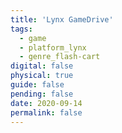 ```yaml
---
title: 'Lynx GameDrive'
tags:
  - game
  - platform_lynx
  - genre_flash-cart
digital: false
physical: true
guide: false
pending: false
date: 2020-09-14
permalink: false
---
```

